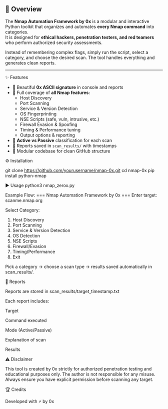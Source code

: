 
## 🚀 Overview
The **Nmap Automation Framework by 0x** is a modular and interactive Python toolkit that organizes and automates **every Nmap command** into categories.  
It is designed for **ethical hackers, penetration testers, and red teamers** who perform authorized security assessments.  

Instead of remembering complex flags, simply run the script, select a category, and choose the desired scan. The tool handles everything and generates clean reports.  

---

✨ Features
- 🔹 Beautiful **0x ASCII signature** in console and reports  
- 🔹 Full coverage of **all Nmap features**:
  - Host Discovery  
  - Port Scanning  
  - Service & Version Detection  
  - OS Fingerprinting  
  - NSE Scripts (safe, vuln, intrusive, etc.)  
  - Firewall Evasion & Spoofing  
  - Timing & Performance tuning  
  - Output options & reporting  
- 🔹 **Active vs Passive** classification for each scan  
- 🔹 Reports saved in `scan_results/` with timestamps  
- 🔹 Modular codebase for clean GitHub structure  


⚙️ Installation

git clone https://github.com/yourusername/nmap-0x.git
cd nmap-0x
pip install python-nmap

▶️ Usage
python3 nmap_zerox.py

Example Flow:
=== Nmap Automation Framework by 0x ===
Enter target: scanme.nmap.org

Select Category:
1. Host Discovery
2. Port Scanning
3. Service & Version Detection
4. OS Detection
5. NSE Scripts
6. Firewall/Evasion
7. Timing/Performance
0. Exit

Pick a category → choose a scan type → results saved automatically in scan_results/.

📑 Reports

Reports are stored in scan_results/target_timestamp.txt

Each report includes:

  Target

  Command executed

  Mode (Active/Passive)

  Explanation of scan

  Results

⚠️ Disclaimer

This tool is created by 0x strictly for authorized penetration testing and educational purposes only.
The author is not responsible for any misuse.
Always ensure you have explicit permission before scanning any target.


🏆 Credits

Developed with ⚡ by 0x

